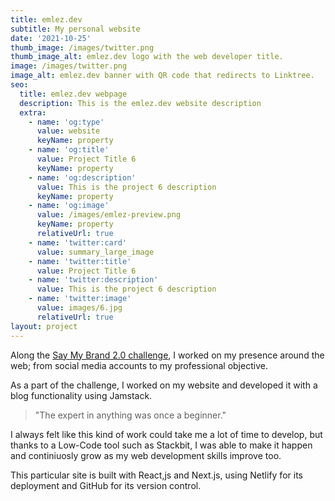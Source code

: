 ```yaml
---
title: emlez.dev
subtitle: My personal website
date: '2021-10-25'
thumb_image: /images/twitter.png
thumb_image_alt: emlez.dev logo with the web developer title.
image: /images/twitter.png
image_alt: emlez.dev banner with QR code that redirects to Linktree.
seo:
  title: emlez.dev webpage
  description: This is the emlez.dev website description
  extra:
    - name: 'og:type'
      value: website
      keyName: property
    - name: 'og:title'
      value: Project Title 6
      keyName: property
    - name: 'og:description'
      value: This is the project 6 description
      keyName: property
    - name: 'og:image'
      value: /images/emlez-preview.png
      keyName: property
      relativeUrl: true
    - name: 'twitter:card'
      value: summary_large_image
    - name: 'twitter:title'
      value: Project Title 6
    - name: 'twitter:description'
      value: This is the project 6 description
    - name: 'twitter:image'
      value: images/6.jpg
      relativeUrl: true
layout: project
---
```

Along the [Say My Brand 2.0 challenge](https://platzi.com/p/emlez/curso/2528-saymybrand/diploma/detalle/), I worked on my presence around the web; from social media accounts to my professional objective.

As a part of the challenge, I worked on my website and developed it with a blog functionality using Jamstack.

> "The expert in anything was once a beginner."

I always felt like this kind of work could take me a lot of time to develop, but thanks to a Low-Code tool such as Stackbit, I was able to make it happen and continiuosly grow as my web development skills improve too.

This particular site is built with React,js and Next.js, using Netlify for its deployment and GitHub for its version control.
